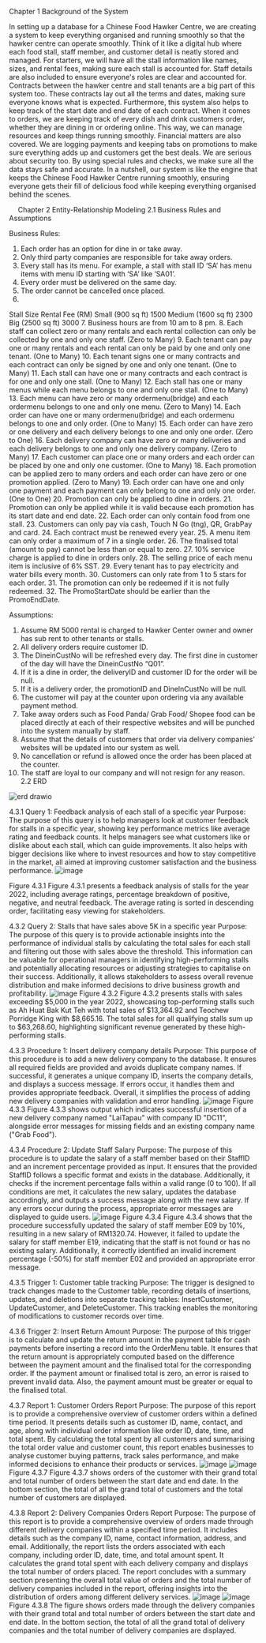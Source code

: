 Chapter 1  Background of the System

In setting up a database for a Chinese Food Hawker Centre, we are creating a system to keep everything organised and running smoothly so that the hawker centre can operate smoothly. Think of it like a digital hub where each food stall, staff member, and customer detail is neatly stored and managed.
For starters, we will have all the stall information like names, sizes, and rental fees, making sure each stall is accounted for. Staff details are also included to ensure everyone's roles are clear and accounted for.
Contracts between the hawker centre and stall tenants are a big part of this system too. These contracts lay out all the terms and dates, making sure everyone knows what is expected. Furthermore, this system also helps to keep track of the start date and end date of each contract.
When it comes to orders, we are keeping track of every dish and drink customers order, whether they are dining in or ordering online. This way, we can manage resources and keep things running smoothly.
Financial matters are also covered. We are logging payments and keeping tabs on promotions to make sure everything adds up and customers get the best deals.
We are serious about security too. By using special rules and checks, we make sure all the data stays safe and accurate.
In a nutshell, our system is like the engine that keeps the Chinese Food Hawker Centre running smoothly, ensuring everyone gets their fill of delicious food while keeping everything organised behind the scenes.


 
Chapter 2  Entity-Relationship Modeling
2.1 Business Rules and Assumptions

Business Rules:
1.	Each order has an option for dine in or take away.
2.	Only third party companies are responsible for take away orders.
3.	Every stall has its menu. For example, a stall with stall ID ‘SA’ has menu items with menu ID starting with ‘SA’ like ‘SA01’.
4.	Every order must be delivered on the same day.
5.	The order cannot be cancelled once placed.
6.	
Stall Size	Rental Fee (RM)
Small (900 sq ft)	1500
Medium (1600 sq ft)	2300
Big (2500 sq ft)	3000
7.	Business hours are from 10 am to 8 pm.
8.	Each staff can collect zero or many rentals and each rental collection can only be collected by one and only one staff. (Zero to Many)
9.	Each tenant can pay one or many rentals and each rental can only be paid by one and only one tenant. (One to Many)
10.	Each tenant signs one or many contracts and each contract can only be signed by one and only one tenant. (One to Many)
11.	Each stall can have one or many contracts and each contract is for one and only one stall. (One to Many)
12.	Each stall has one or many menus while each menu belongs to one and only one stall. (One to Many)
13.	Each menu can have zero or many ordermenu(bridge) and each ordermenu belongs to one and only one menu. (Zero to Many)
14.	Each order can have one or many ordermenu(bridge) and each ordermenu belongs to one and only order. (One to Many)
15.	Each order can have zero or one delivery and each delivery belongs to one and only one order. (Zero to One)
16.	Each delivery company can have zero or many deliveries and each delivery belongs to one and only one delivery company. (Zero to Many)
17.	Each customer can place one or many orders and each order can be placed by one and only one customer.  (One to Many)
18.	Each promotion can be applied zero to many orders and each order can have zero or one promotion applied. (Zero to Many)
19.	Each order can have one and only one payment and each payment can only belong to one and only one order. (One to One)
20.	Promotion can only be applied to dine in orders.
21.	Promotion can only be applied while it is valid because each promotion has its start date and end date.
22.	Each order can only contain food from one stall.
23.	Customers can only pay via cash, Touch N Go (tng), QR, GrabPay and card.
24.	Each contract must be renewed every year.
25.	A menu item can only order a maximum of 7 in a single order. 
26.	The finalised total (amount to pay) cannot be less than or equal to zero.
27.	10% service charge is applied to dine in orders only.
28.	The selling price of each menu item is inclusive of 6% SST.
29.	Every tenant has to pay electricity and water bills every month.
30.	Customers can only rate from 1 to 5 stars for each order.
31.	The promotion can only be redeemed if it is not fully redeemed. 
32.	The PromoStartDate should be earlier than the PromoEndDate.  

 Assumptions:
1.	Assume RM 5000 rental is charged to Hawker Center owner and owner has sub rent to other tenants or stalls.
2.	All delivery orders require customer ID.
3.	The DineinCustNo will be refreshed every day. The first dine in customer of the day will have the DineinCustNo “Q01”. 
4.	If it is a dine in order, the deliveryID and customer ID for the order will be null.
5.	If it is a delivery order, the promotionID and DineInCustNo will be null.
6.	The customer will pay at the counter upon ordering via any available payment method.
7.	Take away orders such as Food Panda/ Grab Food/ Shopee food can be placed directly at each of their respective websites and will be punched into the system manually by staff.
8.	Assume that the details of customers that order via delivery companies’ websites will be updated into our system as well.
9.	 No cancellation or refund is allowed once the order has been placed at the counter.
10.	The staff are loyal to our company and will not resign for any reason.
 
2.2 ERD

![erd drawio](https://github.com/Yeeen0822/ChineseFoodHawkerCentreDatabase/assets/103027502/3ece7a15-e45e-447e-8c8e-73e02089f147)


4.3.1 Query 1: Feedback analysis of each stall of a specific year
Purpose: The purpose of this query is to help managers look at customer feedback for stalls in a specific year, showing key performance metrics like average rating and feedback counts. It helps managers see what customers like or dislike about each stall, which can guide improvements. It also helps with bigger decisions like where to invest resources and how to stay competitive in the market, all aimed at improving customer satisfaction and the business performance.
![image](https://github.com/Yeeen0822/ChineseFoodHawkerCentreDatabase/assets/103027502/b5f0a344-e901-44b0-bc6c-2dd677771980)

Figure 4.3.1 
Figure 4.3.1 presents a feedback analysis of stalls for the year 2022, including average ratings, percentage breakdown of positive, negative, and neutral feedback. The average rating is sorted in descending order, facilitating easy viewing for stakeholders.

4.3.2 Query 2: Stalls that have sales above 5K in a specific year
Purpose: The purpose of this query is to provide actionable insights into the performance of individual stalls by calculating the total sales for each stall and filtering out those with sales above the threshold. This information can be valuable for operational managers in identifying high-performing stalls and potentially allocating resources or adjusting strategies to capitalise on their success. Additionally, it allows stakeholders to assess overall revenue distribution and make informed decisions to drive business growth and profitability.
![image](https://github.com/Yeeen0822/ChineseFoodHawkerCentreDatabase/assets/103027502/ae969b12-f272-4c0a-af82-77b908424229)
Figure 4.3.2
Figure 4.3.2 presents stalls with sales exceeding $5,000 in the year 2022, showcasing top-performing stalls such as Ah Huat Bak Kut Teh with total sales of $13,364.92 and Teochew Porridge King with $8,665.16. The total sales for all qualifying stalls sum up to $63,268.60, highlighting significant revenue generated by these high-performing stalls.

4.3.3 Procedure 1:  Insert delivery company details
Purpose: This purpose of this procedure is to add a new delivery company to the database. It ensures all required fields are provided and avoids duplicate company names. If successful, it generates a unique company ID, inserts the company details, and displays a success message. If errors occur, it handles them and provides appropriate feedback. Overall, it simplifies the process of adding new delivery companies with validation and error handling.
 ![image](https://github.com/Yeeen0822/ChineseFoodHawkerCentreDatabase/assets/103027502/eb99e88b-8da8-47ce-aedc-6bcced461988)
Figure 4.3.3
Figure 4.3.3 shows output which indicates successful insertion of a new delivery company named "LaiTapau" with company ID "DC11", alongside error messages for missing fields and an existing company name ("Grab Food").

4.3.4 Procedure 2: Update Staff Salary
Purpose: The purpose of this procedure is to update the salary of a staff member based on their StaffID and an increment percentage provided as input. It ensures that the provided StaffID follows a specific format and exists in the database. Additionally, it checks if the increment percentage falls within a valid range (0 to 100). If all conditions are met, it calculates the new salary, updates the database accordingly, and outputs a success message along with the new salary. If any errors occur during the process, appropriate error messages are displayed to guide users.
![image](https://github.com/Yeeen0822/ChineseFoodHawkerCentreDatabase/assets/103027502/94095e8e-747f-42a4-b90f-1ce171781de8)
Figure 4.3.4
Figure 4.3.4 shows that the procedure successfully updated the salary of staff member E09 by 10%, resulting in a new salary of RM1320.74. However, it failed to update the salary for staff member E19, indicating that the staff is not found or has no existing salary. Additionally, it correctly identified an invalid increment percentage (-50%) for staff member E02 and provided an appropriate error message.

4.3.5 Trigger 1: Customer table tracking 
Purpose: The trigger is designed to track changes made to the Customer table, recording details of insertions, updates, and deletions into separate tracking tables: InsertCustomer, UpdateCustomer, and DeleteCustomer. This tracking enables the monitoring of modifications to customer records over time.

4.3.6 Trigger 2: Insert Return Amount 
Purpose: The purpose of this trigger is to calculate and update the return amount in the 	payment table for cash payments before inserting a record into the OrderMenu table. It ensures that the return amount is appropriately computed based on the difference between the payment amount and the finalised total for the corresponding order. If the payment amount or finalised total is zero, an error is raised to prevent invalid data. Also, the payment amount must be greater or equal to the finalised total.

4.3.7 Report 1: Customer Orders Report
Purpose: The purpose of this report is to provide a comprehensive overview of customer orders within a defined time period. It presents details such as customer ID, name, contact, and age, along with individual order information like order ID, date, time, and total spent. By calculating the total spent by all customers and summarising the total order value and customer count, this report enables businesses to analyse customer buying patterns, track sales performance, and make informed decisions to enhance their products or services.
![image](https://github.com/Yeeen0822/ChineseFoodHawkerCentreDatabase/assets/103027502/38a1f84c-af2b-4d0e-aac4-b51fb08ec956)
![image](https://github.com/Yeeen0822/ChineseFoodHawkerCentreDatabase/assets/103027502/74986ae2-bd33-4c6c-8456-efc36ce20390)
Figure 4.3.7
Figure 4.3.7 shows orders of the customer with their grand total and total number of orders between the start date and end date. In the bottom section, the total of all the grand total of customers and the total number of customers are displayed.

4.3.8 Report 2: Delivery Companies Orders Report 
Purpose: The purpose of this report is to provide a comprehensive overview of orders made through different delivery companies within a specified time period. It includes details such as the company ID, name, contact information, address, and email. Additionally, the report lists the orders associated with each company, including order ID, date, time, and total amount spent. It calculates the grand total spent with each delivery company and displays the total number of orders placed. The report concludes with a summary section presenting the overall total value of orders and the total number of delivery companies included in the report, offering insights into the distribution of orders among different delivery services.
![image](https://github.com/Yeeen0822/ChineseFoodHawkerCentreDatabase/assets/103027502/87ebb87d-60be-42b5-b7d0-b3cea072d665)
![image](https://github.com/Yeeen0822/ChineseFoodHawkerCentreDatabase/assets/103027502/9d6f3a3f-1a1d-42a0-9c48-85e4a6712eb4)
Figure 4.3.8
The figure shows orders made through the delivery companies with their grand total and total number of orders between the start date and end date. In the bottom section, the total of all the grand total of delivery companies and the total number of delivery companies are displayed.


